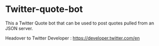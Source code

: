# Twitter-quote-bot
This a Twitter Quote bot that can be used to post quotes pulled from an JSON server.

Headover to Twitter Developer : https://developer.twitter.com/en
